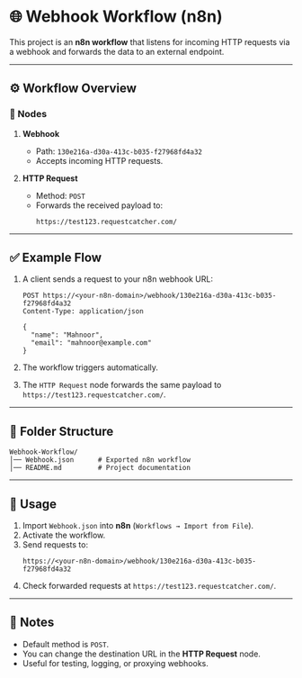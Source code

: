 # 🌐 Webhook Workflow (n8n)

This project is an **n8n workflow** that listens for incoming HTTP requests via a webhook and forwards the data to an external endpoint.

---

## ⚙️ Workflow Overview

### 🔹 Nodes
1. **Webhook**  
   - Path: `130e216a-d30a-413c-b035-f27968fd4a32`  
   - Accepts incoming HTTP requests.  

2. **HTTP Request**  
   - Method: `POST`  
   - Forwards the received payload to:  
     ```
     https://test123.requestcatcher.com/
     ```

---

## ✅ Example Flow

1. A client sends a request to your n8n webhook URL:
   ```http
   POST https://<your-n8n-domain>/webhook/130e216a-d30a-413c-b035-f27968fd4a32
   Content-Type: application/json

   {
     "name": "Mahnoor",
     "email": "mahnoor@example.com"
   }
   ```

2. The workflow triggers automatically.  
3. The `HTTP Request` node forwards the same payload to `https://test123.requestcatcher.com/`.  

---

## 📂 Folder Structure

```
Webhook-Workflow/
│── Webhook.json      # Exported n8n workflow
│── README.md         # Project documentation
```

---

## 🚀 Usage

1. Import `Webhook.json` into **n8n** (`Workflows → Import from File`).  
2. Activate the workflow.  
3. Send requests to:  
   ```
   https://<your-n8n-domain>/webhook/130e216a-d30a-413c-b035-f27968fd4a32
   ```
4. Check forwarded requests at `https://test123.requestcatcher.com/`.

---

## 📝 Notes
- Default method is `POST`.  
- You can change the destination URL in the **HTTP Request** node.  
- Useful for testing, logging, or proxying webhooks.  
